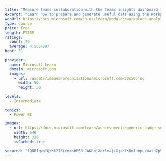 ```yaml
---
title: "Measure Teams collaboration with the Teams insights dashboard in Workplace Analytics"
excerpt: "Learn how to prepare and generate useful data using the Workplace Analytics Power BI Teams insights dashboard.  Analyze Microsoft Teams adoption trends from the populated reports."
webUrl: https://docs.microsoft.com/en-us/learn/modules/workplace-analytics-teams-insights/
type: course
price: Free
length: PT28M
ratings:
  count: 76
  average: 4.5657897
heat: 51

provider:
  name: Microsoft Learn
  domain: microsoft.com
  images:
    - url: /assets/images/organizations/microsoft.com-50x50.jpg
      width: 50
      height: 50

levels:
  - Intermediate

topics:
  - Power BI

images:
  - url: https://docs.microsoft.com/learn/achievements/generic-badge-social.png
    width: 640
    height: 320
    isCached: true

secured: "1QNRIqwofQ/Kk2I5LcmksbP6RnJAKhpjXo+lvajLXjzHlK8o1nbpuzWatnZpVnHmxC736/lKlf7u1VE59ONVC6eSfRgk3vZkNWOIt4g0rV1rxS2/nh6KVaf7mcTXL90DkxqWDnbGvkmaScBuihxijHfBBWlFx5XbsQTI8iL9kYZVx6Af9vhIojcXgjLuzMx0UKLklIXtGpw78/ifNRK2grsfF8h6Hc9vOn8M9WsUr1qwQFfYqUOmiQf/4+hH9drGTnZ1b+A21Nt/FhcXYivOpJk8Wj0pagkflqjUB5DgN6m/ls3RVpsjE3QBvaSt8TZiWp3tjElntynvKEdGpNsbtbnLV79PzSv20im2LS0HGmY9SUEV3sIVuW0B6OM5xhQ+N2mB3cBNokewXkp1u5zwNTwoubS2O1K/GNLMqVOucN0=;hiVJ48RJ26CLDfkfLFxCdw=="
---
```


